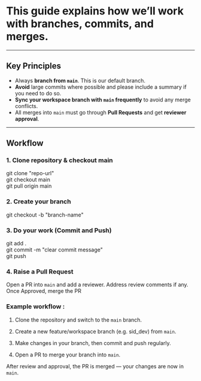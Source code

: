 

# This guide explains how we’ll work with branches, commits, and merges.

---

## Key Principles
- Always **branch from `main`**. This is our default branch.  
- **Avoid** large commits where possible and please include a summary if you need to do so.
- **Sync your workspace branch with `main` frequently** to avoid any merge conflicts.  
- All merges into `main` must go through **Pull Requests** and get **reviewer approval**.  

---

## Workflow

### 1. Clone repository & checkout main

git clone "repo-url"<br>
git checkout main<br>
git pull origin main

### 2. Create your branch

git checkout -b "branch-name"

### 3. Do your work (Commit and Push)
git add .<br>
git commit -m "clear commit message"<br>
git push

### 4. Raise a Pull Request
Open a PR into `main` and add a reviewer.
Address review comments if any. Once Approved, merge the PR


### Example workflow :

1. Clone the repository and switch to the `main` branch.

2. Create a new feature/workspace branch (e.g. sid_dev) from `main`.

3. Make changes in your branch, then commit and push regularly.

4. Open a PR to merge your branch into `main`.

After review and approval, the PR is merged — your changes are now in `main`.
